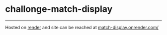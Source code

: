 # challonge-match-display
--------------------------

Hosted on [render](https://render.com/) and site can be reached at [match-display.onrender.com/](https://match-display.onrender.com/)
